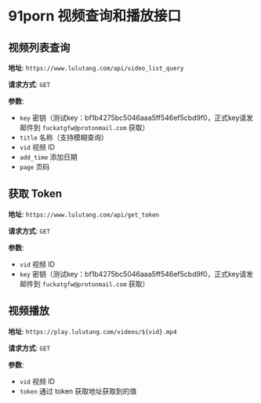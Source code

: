 # 91porn 视频查询和播放接口

## 视频列表查询

**地址**: `https://www.lulutang.com/api/video_list_query`

**请求方式**: `GET`

**参数**:
- `key` 密钥（测试key：bf1b4275bc5046aaa5ff546ef5cbd9f0，正式key请发邮件到 `fuckatgfw@protonmail.com` 获取）
- `title` 名称（支持模糊查询）
- `vid` 视频 ID
- `add_time` 添加日期
- `page` 页码

## 获取 Token

**地址**: `https://www.lulutang.com/api/get_token`

**请求方式**: `GET`

**参数**:

- `vid` 视频 ID
- `key` 密钥（测试key：bf1b4275bc5046aaa5ff546ef5cbd9f0，正式key请发邮件到 `fuckatgfw@protonmail.com` 获取）

## 视频播放

**地址**: `https://play.lulutang.com/videos/${vid}.mp4`

**请求方式**: `GET`

**参数**:

- `vid` 视频 ID
- `token` 通过 token 获取地址获取到的值
